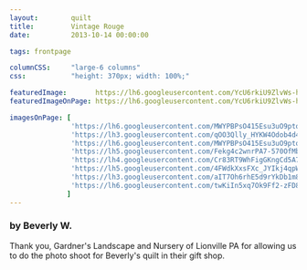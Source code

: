 ```yaml
---
layout:        quilt
title:         Vintage Rouge
date:          2013-10-14 00:00:00

tags: frontpage

columnCSS:     "large-6 columns"
css:           "height: 370px; width: 100%;"

featuredImage:       https://lh6.googleusercontent.com/YcU6rkiU9ZlvWs-hDVgR3AOlbel_FLjHf1HXEqgTQUA=w470
featuredImageOnPage: https://lh6.googleusercontent.com/YcU6rkiU9ZlvWs-hDVgR3AOlbel_FLjHf1HXEqgTQUA=w1000

imagesOnPage: [
               'https://lh6.googleusercontent.com/MWYPBPsO415Esu3uO9ptodxKKECc7AY3EXflIl8hP6Y=w303',
               'https://lh3.googleusercontent.com/qOO3Qlly_HYKW4Odob4d4PYdMMaiLZwwyCQafsdM29s=w303',
               'https://lh6.googleusercontent.com/MWYPBPsO415Esu3uO9ptodxKKECc7AY3EXflIl8hP6Y=w303',
               'https://lh5.googleusercontent.com/Fekg4c2wnrPA7-570OfMb3iTArc5fKfvLrdVRBPTmCI=w303',
               'https://lh4.googleusercontent.com/Cr83RT9WhFigGKngCd5A7HBizxLcDnZ93MLPL0FNk-U=w303',
               'https://lh5.googleusercontent.com/4FWdkXxsFXc_JYIkj4qpWWKaWhRkt_9a-HANHL2rK9Y=w303',
               'https://lh3.googleusercontent.com/aIT7Oh6rhE5d9rYkDb1m8SymR6QRkUKhPNsm2LE_kLc=w303',
               'https://lh6.googleusercontent.com/twKiIn5xq7Ok9Ff2-zFD8SEejFDmca6VxbGrJdQswNg=w303'
              ]
---
```


### by Beverly W.

Thank you, Gardner's Landscape and Nursery of Lionville PA for allowing us to do the photo shoot for Beverly's quilt in their gift shop.
